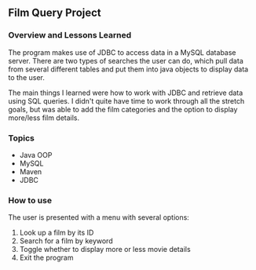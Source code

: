 ## Film Query Project
### Overview and Lessons Learned
The program makes use of JDBC to access data in a MySQL database server. There are two types of searches the user can do, which pull data from several different tables and put them into java objects to display data to the user.

The main things I learned were how to work with JDBC and retrieve data using SQL queries. I didn't quite have time to work through all the stretch goals, but was able to add the film categories and the option to display more/less film details.

### Topics
- Java OOP
- MySQL
- Maven
- JDBC

### How to use
The user is presented with a menu with several options:
  1. Look up a film by its ID
  2. Search for a film by keyword
  3. Toggle whether to display more or less movie details
  4. Exit the program
